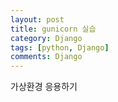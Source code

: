 ```yaml
---
layout: post
title: gunicorn 실습
category: Django
tags: [python, Django]
comments: Django
---
```


가상환경 응용하기